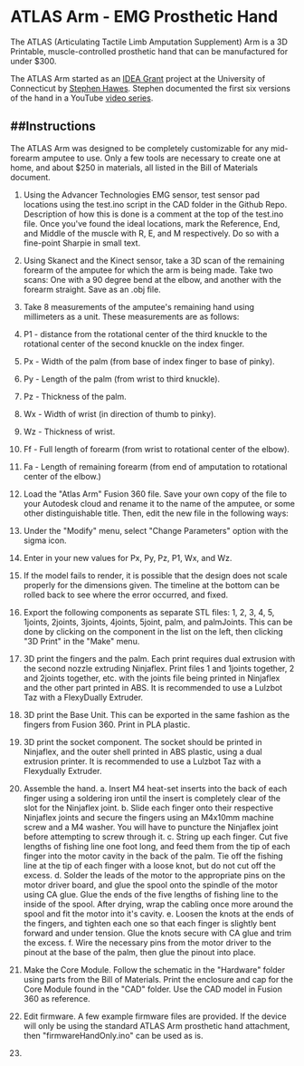 # ATLAS Arm - EMG Prosthetic Hand
The ATLAS (Articulating Tactile Limb Amputation Supplement) Arm is a 3D Printable, muscle-controlled prosthetic hand that can be manufactured for under $300.

The ATLAS Arm started as an [IDEA Grant](http://ugradresearch.uconn.edu/idea/) project at the University of Connecticut by [Stephen Hawes](http://www.stephenhawes.com). Stephen documented the first six versions of the hand in a YouTube [video series](https://www.youtube.com/playlist?list=PLIeJXmcg1baLB6wgaJ4MkH0-Whnp8Us2D).

##Instructions
------
The ATLAS Arm was designed to be completely customizable for any mid-forearm amputee to use. Only a few tools are necessary to create one at home, and about $250 in materials, all listed in the Bill of Materials document.

1. Using the Advancer Technologies EMG sensor, test sensor pad locations using the test.ino script in the CAD folder in the Github Repo. Description of how this is done is a comment at the top of the test.ino file. Once you've found the ideal locations, mark the Reference, End, and Middle of the muscle with R, E, and M respectively. Do so with a fine-point Sharpie in small text.

2. Using Skanect and the Kinect sensor, take a 3D scan of the remaining forearm of the amputee for which the arm is being made. Take two scans: One with a 90 degree bend at the elbow, and another with the forearm straight. Save as an .obj file.

3. Take 8 measurements of the amputee's remaining hand using millimeters as a unit. These measurements are as follows:
  1. P1 - distance from the rotational center of the third knuckle to the rotational center of the second knuckle on the index finger.
  2. Px - Width of the palm (from base of index finger to base of pinky).
  3. Py - Length of the palm (from wrist to third knuckle).
  4. Pz - Thickness of the palm.
  5. Wx - Width of wrist (in direction of thumb to pinky).
  6. Wz - Thickness of wrist.
  7. Ff - Full length of forearm (from wrist to rotational center of the elbow).
  8. Fa - Length of remaining forearm (from end of amputation to rotational center of the elbow.)

4. Load the "Atlas Arm" Fusion 360 file. Save your own copy of the file to your Autodesk cloud and rename it to the name of the amputee, or some other distinguishable title. Then, edit the new file in the following ways:
  1. Under the "Modify" menu, select "Change Parameters" option with the sigma icon.
  2. Enter in your new values for Px, Py, Pz, P1, Wx, and Wz.
  3. If the model fails to render, it is possible that the design does not scale properly for the dimensions given. The timeline at the bottom can be rolled back to see where the error occurred, and fixed.

5. Export the following components as separate STL files: 1, 2, 3, 4, 5, 1joints, 2joints, 3joints, 4joints, 5joint, palm, and palmJoints. This can be done by clicking on the component in the list on the left, then clicking "3D Print" in the "Make" menu.

6. 3D print the fingers and the palm. Each print requires dual extrusion with the second nozzle extruding Ninjaflex. Print files 1 and 1joints together, 2 and 2joints together, etc. with the joints file being printed in Ninjaflex and the other part printed in ABS. It is recommended to use a Lulzbot Taz with a FlexyDually Extruder.

7. 3D print the Base Unit. This can be exported in the same fashion as the fingers from Fusion 360. Print in PLA plastic.

8. 3D print the socket component. The socket should be printed in Ninjaflex, and the outer shell printed in ABS plastic, using a dual extrusion printer. It is recommended to use a Lulzbot Taz with a Flexydually Extruder.

9. Assemble the hand.
    a. Insert M4 heat-set inserts into the back of each finger using a soldering iron until the insert is completely clear of the slot for the Ninjaflex joint.
    b. Slide each finger onto their respective Ninjaflex joints and secure the fingers using an M4x10mm machine screw and a M4 washer. You will have to puncture the Ninjaflex joint before attempting to screw through it.
    c. String up each finger. Cut five lengths of fishing line one foot long, and feed them from the tip of each finger into the motor cavity in the back of the palm. Tie off the fishing line at the tip of each finger with a loose knot, but do not cut off the excess.
    d. Solder the leads of the motor to the appropriate pins on the motor driver board, and glue the spool onto the spindle of the motor using CA glue. Glue the ends of the five lengths of fishing line to the inside of the spool. After drying, wrap the cabling once more around the spool and fit the motor into it's cavity.
    e. Loosen the knots at the ends of the fingers, and tighten each one so that each finger is slightly bent forward and under tension. Glue the knots secure with CA glue and trim the excess.
    f. Wire the necessary pins from the motor driver to the pinout at the base of the palm, then glue the pinout into place.

10. Make the Core Module. Follow the schematic in the "Hardware" folder using parts from the Bill of Materials. Print the enclosure and cap for the Core Module found in the "CAD" folder. Use the CAD model in Fusion 360 as reference. 

11. Edit firmware. A few example firmware files are provided. If the device will only be using the standard ATLAS Arm prosthetic hand attachment, then "firmwareHandOnly.ino" can be used as is.

12.
